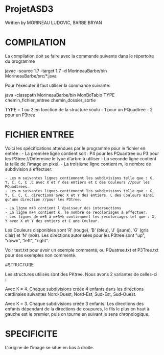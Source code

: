 # ProjetASD3

Written by MORINEAU LUDOVIC, BARBE BRYAN

# COMPILATION

La compilation doit se faire avec la commande suivante dans le répertoire du programme

javac -source 1.7 -target 1.7 -d MorineauBarbe/bin MorineauBarbe/src/*.java

Pour l'éxécuter il faut utiliser la commance suivante: 

java -classpath MorineauBarbe/bin MonBoTablo TYPE chemin_fichier_entree chemin_dossier_sortie

TYPE = 1 ou 2 en fonction de la structure voulu
	- 1 pour un PQuadtree
	- 2 pour un P3tree

# FICHIER ENTREE

Voici les spécifications attendues par le programme pour le fichier en entrée :
	- La première ligne contient soit : P4 pour les PQuadtree ou P3 pour les P3tree //Détermine le type d'arbre à utiliser
	- La seconde ligne contient la taille de l'image en pixel.
	- La troisième ligne contient m, le nombre de subdivision à effectuer.

	- Les m suivantes lignes contiennent les subdivisions telle que : X, Y, C, C, C ,C avec X et Y des entiers et C des Couleurs //pour les PQuadtrees.
	- Les m suivantes lignes contiennent les subdivisions telle que : X, Y, C, C, C, directions avec X et Y des entiers, C des Couleurs ainsi qu'une direction //pour les P3tree.

	- La ligne m+3 contient l'épaisseur des intersections
	- La ligne m+4 contient k, le nombre de recoloriages à effectuer.
	- Les lignes de m+5 à m+5+k contiennent les recoloriages tel que : X, Y avec X et Y des entiers et C une Couleur.

Les Couleurs disponibles sont ’R’ (rouge), ’B’ (bleu), ’J’ (jaune), ’G’ (gris clair) et ’N’ (noir).
Les directions autorisées pour les P3tree sont "up", "down", "left", "right".

Voir test.txt pour avoir un exemple commenté, ou PQuatree.txt et P3Tree.txt pour des exemples non commenté.

#STRUCTURE

Les structures utilisés sont des PKtree. Nous avons 2 variantes de celles-ci :

Avec K = 4. Chaque subdivisions créée 4 enfants dans les directions cardinales suivantes Nord-Ouest, Nord-Est, Sud-Est, Sud-Ouest.

Avec K = 3. Chaque subdivisions créée 3 enfants. Les directions des enfants dépendant de la directions de coupures, le fils le plus en haut à gauche est le premier, puis on tourne en suivant le sens chronologique.


# SPECIFICITE

L'origine de l'image se situe en bas à droite.


